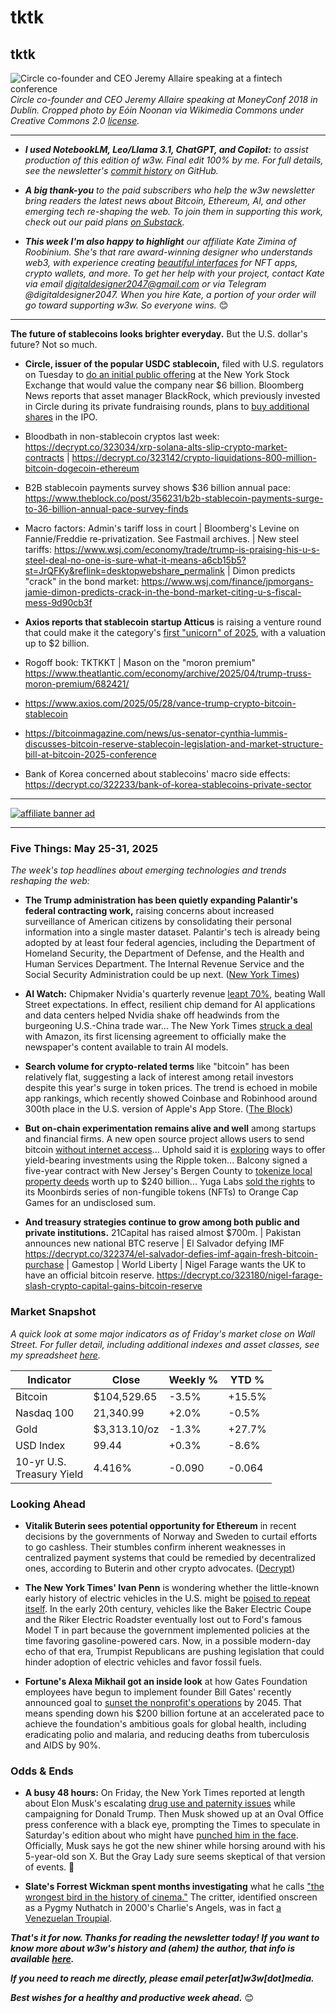<!--

Drafting some news summaries below for articles using following prompt to Brave's in-browser chatbot Leo/Llama 3.1 8B:

I'm thinking of using the news article in this browser tab in my upcoming newsletter, which contains a bulleted list summarizing important tech news each week. Could you please summarize this story in a paragraph of 1-2 sentences, written in a style that I could use for my newsletter? Do not include a headline.

-->

# tktk
## tktk

![Circle co-founder and CEO Jeremy Allaire speaking at a fintech conference](https://w3w.news/img/allaire-wikimedia-1920.jpg)
*Circle co-founder and CEO Jeremy Allaire speaking at MoneyConf 2018 in Dublin. Cropped photo by Eóin Noonan via Wikimedia Commons under Creative Commons 2.0 [license](https://creativecommons.org/licenses/by/2.0/).*

<hr>

- _**I used NotebookLM, Leo/Llama 3.1, ChatGPT, and Copilot:** to assist production of this edition of w3w. Final edit 100% by me. For full details, see the newsletter's [commit history](https://github.com/peteramckay/w3wnewsletter/commits) on GitHub._ <!-- Edit listed AIs as needed before final publication. -->

- _**A big thank-you** to the paid subscribers who help the w3w newsletter bring readers the latest news about Bitcoin, Ethereum, AI, and other emerging tech re-shaping the web. To join them in supporting this work, check out our paid plans [on Substack](https://w3wnews.substack.com/subscribe)._

- _**This week I'm also happy to highlight** our affiliate Kate Zimina of Roobinium. She's that rare award-winning designer who understands web3, with experience creating [beautiful interfaces](https://dribbble.com/roobinium) for NFT apps, crypto wallets, and more. To get her help with your project, contact Kate via email digitaldesigner2047@gmail.com or via Telegram @digitaldesigner2047. When you hire Kate, a portion of your order will go toward supporting w3w. So everyone wins._ 😊

<hr>

**The future of stablecoins looks brighter everyday.** But the U.S. dollar's future? Not so much.

<!-- Transitions. Yadda yadda yadda... -->

- **Circle, issuer of the popular USDC stablecoin,** filed with U.S. regulators on Tuesday to [do an initial public offering](https://www.cnbc.com/2025/05/27/stablecoin-issuer-circle-kicks-off-its-ipo-targeting-a-nearly-6-billion-valuation.html) at the New York Stock Exchange that would value the company near $6 billion. Bloomberg News reports that asset manager BlackRock, which previously invested in Circle during its private fundraising rounds, plans to [buy additional shares](https://www.theblock.co/post/356062/blackrock-plans-to-purchase-approximately-10-of-circles-ipo-shares-bloomberg) in the IPO.

- Bloodbath in non-stablecoin cryptos last week: https://decrypt.co/323034/xrp-solana-alts-slip-crypto-market-contracts | https://decrypt.co/323142/crypto-liquidations-800-million-bitcoin-dogecoin-ethereum

- B2B stablecoin payments survey shows $36 billion annual pace: https://www.theblock.co/post/356231/b2b-stablecoin-payments-surge-to-36-billion-annual-pace-survey-finds

- Macro factors: Admin's tariff loss in court | Bloomberg's Levine on Fannie/Freddie re-privatization. See Fastmail archives. | New steel tariffs: https://www.wsj.com/economy/trade/trump-is-praising-his-u-s-steel-deal-no-one-is-sure-what-it-means-a6cb15b5?st=JrQFKy&reflink=desktopwebshare_permalink | Dimon predicts "crack" in the bond market: https://www.wsj.com/finance/jpmorgans-jamie-dimon-predicts-crack-in-the-bond-market-citing-u-s-fiscal-mess-9d90cb3f

- **Axios reports that stablecoin startup Atticus** is raising a venture round that could make it the category's [first "unicorn" of 2025](https://www.theblock.co/post/356431/stablecoin-startup-atticus-nears-2-billion-valuation-following-raise-led-by-defense-tech-firm-ceo-report), with a valuation up to $2 billion.

- Rogoff book: TKTKKT | Mason on the "moron premium" https://www.theatlantic.com/economy/archive/2025/04/trump-truss-moron-premium/682421/

- https://www.axios.com/2025/05/28/vance-trump-crypto-bitcoin-stablecoin

- https://bitcoinmagazine.com/news/us-senator-cynthia-lummis-discusses-bitcoin-reserve-stablecoin-legislation-and-market-structure-bill-at-bitcoin-2025-conference

- Bank of Korea concerned about stablecoins' macro side effects: https://decrypt.co/322233/bank-of-korea-stablecoins-private-sector

 <hr>

 [![affiliate banner ad](https://w3w.news/img/affiliate-kz-letter.png)](
 https://dribbble.com/roobinium)

 <hr>

### Five Things: May 25-31, 2025

*The week's top headlines about emerging technologies and trends reshaping the web:*

- **The Trump administration has been quietly expanding Palantir's federal contracting work,** raising concerns about increased surveillance of American citizens by consolidating their personal information into a single master dataset. Palantir's tech is already being adopted by at least four federal agencies, including the Department of Homeland Security, the Department of Defense, and the Health and Human Services Department. The Internal Revenue Service and the Social Security Administration could be up next. ([New York Times](https://news.google.com/read/CBMihwFBVV95cUxQY3g5bE9MTENNcFFaVkNkTjFydTlDc1cxcVR2T09ocTBuUDlZbzJNUU04clVDUUFrRnBMSDlRSXhVMlJIT3dNb1JVMkhqUTZHVlk3NjlDVHpibzhNUzViRHFFM3JKSVl0Y2ZZUjd2M1I4bWhEX1BmX29CY3JnTVU1TldGa3dtUVU?hl=en-US&gl=US&ceid=US%3Aen)) <!-- Draft summary by Leo/Llama 3.1 8B -->

- **AI Watch:** Chipmaker Nvidia's quarterly revenue [leapt 70%](https://news.google.com/read/CBMicEFVX3lxTFB5Q3hXNHlfbUlJbnJGRVVwTHlWck9wUTNoLUFhUy1xaXB0eEg3b1E0MjI4Tkthakp6ZHVIRkhnZDJ0NlVtTTMzTHhZeG9MVFJXMU1YM2F6M2N6QnVvT2xubXUyZTZCQ2xsWVJ2dkNDcEg?hl=en-US&gl=US&ceid=US%3Aen), beating Wall Street expectations. In effect, resilient chip demand for AI applications and data centers helped Nvidia shake off headwinds from the burgeoning U.S.-China trade war... The New York Times [struck a deal](https://www.theverge.com/news/676291/new-york-times-ai-deal-amazon) with Amazon, its first licensing agreement to officially make the newspaper's content available to train AI models.

- **Search volume for crypto-related terms** like "bitcoin" has been relatively flat, suggesting a lack of interest among retail investors despite this year's surge in token prices. The trend is echoed in mobile app rankings, which recently showed Coinbase and Robinhood around 300th place in the U.S. version of Apple's App Store. ([The Block](https://www.theblock.co/post/355861/crypto-search-trends-and-app-rankings-show-tepid-engagement-despite-recent-surge))

- **But on-chain experimentation remains alive and well** among startups and financial firms. A new open source project allows users to send bitcoin [without internet access](https://decrypt.co/322192/project-send-bitcoin-without-internet-access)... Uphold said it is [exploring](https://www.theblock.co/post/356434/uphold-teases-xrp-yield-and-relaunching-crypto-debit-card-in-us) ways to offer yield-bearing investments using the Ripple token... Balcony signed a five-year contract with New Jersey's Bergen County to [tokenize local property deeds](https://cointelegraph.com/news/new-jersey-county-tokenize-240-billion-property-deeds) worth up to $240 billion... Yuga Labs [sold the rights](https://decrypt.co/323189/bored-ape-maker-sells-moonbirds-gaming-startup) to its Moonbirds series of non-fungible tokens (NFTs) to Orange Cap Games for an undisclosed sum.

- **And treasury strategies continue to grow among both public and private institutions.** 21Capital has raised almost $700m. <!-- Link TK --> | Pakistan announces new national BTC reserve | El Salvador defying IMF https://decrypt.co/322374/el-salvador-defies-imf-again-fresh-bitcoin-purchase | Gamestop | World Liberty | Nigel Farage wants the UK to have an official bitcoin reserve. https://decrypt.co/323180/nigel-farage-slash-crypto-capital-gains-bitcoin-reserve

<!--

- Online trading platform eToro has added 12 new cryptocurrencies to its U.S. platform, including Cardano, Dogecoin, and XRP, bringing the total number of listed assets to 15. This move comes after a settlement with the SEC and the launch of an IPO roadshow, and is seen as a renewed push by the Israel-based platform to expand its U.S. presence. ([Decrypt](https://decrypt.co/322372/etoro-adds-12-tokens-to-us-platform)) <!-- Draft summaries by Leo/Llama 3.1 8B-->

### Market Snapshot

<!-- Preliminary formatting, data in the table below for now. Update after Friday's close in NY... -->

*A quick look at some major indicators as of Friday's market close on Wall Street. For fuller detail, including additional indexes and asset classes, see my spreadsheet [here](https://docs.google.com/spreadsheets/d/11XuSerOv1DG7vFWAkwoXehOe4G4xDMm6LSNL7SAL4vA/edit?usp=sharing).*

| Indicator     | Close         |  Weekly %     |  YTD %       
| ------------- | ------------- | ------------- | ------------- |
| Bitcoin       | $104,529.65 | -3.5% | +15.5% |
| Nasdaq 100    | 21,340.99 | +2.0% | -0.5% |
| Gold          | $3,313.10/oz | -1.3% | +27.7% |
| USD Index     | 99.44 | +0.3% | -8.6% |
| 10-yr U.S.<br> Treasury Yield | 4.416% | -0.090 | -0.064 |

### Looking Ahead

- **Vitalik Buterin sees potential opportunity for Ethereum** in recent decisions by the governments of Norway and Sweden to curtail efforts to go cashless. Their stumbles confirm inherent weaknesses in centralized payment systems that could be remedied by decentralized ones, according to Buterin and other crypto advocates. ([Decrypt](https://decrypt.co/322398/vitalik-buterin-ethereum-sweden-norway-cashless))

- **The New York Times' Ivan Penn** is wondering whether the little-known early history of electric vehicles in the U.S. might be [poised to repeat itself](https://news.google.com/read/CBMif0FVX3lxTE5Qa2tTMHdhQTJJeklzbTVBZ0xSbkhTenNsOFc5VnlpNEctNjQwVUxxR09ZNlRDUUZhUjZ3blU1d0ZwVkhUU2hoMlZlTHlod2hKYmlZb0VDSG1zQVhScE9aaUc4Ni1QQW1DRnFkOHpoamE4NWR6dVdnVGE3VTJjN0E?hl=en-US&gl=US&ceid=US%3Aen). In the early 20th century, vehicles like the Baker Electric Coupe and the Riker Electric Roadster eventually lost out to Ford's famous Model T in part because the government implemented policies at the time favoring gasoline-powered cars. Now, in a possible modern-day echo of that era, Trumpist Republicans are pushing legislation that could hinder adoption of electric vehicles and favor fossil fuels.

- **Fortune's Alexa Mikhail got an inside look** at how Gates Foundation employees have begun to implement founder Bill Gates' recently announced goal to [sunset the nonprofit's operations](https://fortune.com/2025/05/28/bill-gates-foundation-200-billion-philanthropy-international-aid/?tpcc=NL_Marketing) by 2045. That means spending down his $200 billion fortune at an accelerated pace to achieve the foundation's ambitious goals for global health, including eradicating polio and malaria, and reducing deaths from tuberculosis and AIDS by 90%.

### Odds & Ends

- **A busy 48 hours:** On Friday, the New York Times reported at length about Elon Musk's escalating [drug use and paternity issues](https://news.google.com/read/CBMifkFVX3lxTE1xdl8zVkxlTEpYQXJaZml2TUFtaGlwbnBaQlUyUmlEeDNVR3NKaGtacHNhYUhObEpRLWtPd2xCTVBVaXZXUE84aVFrMnp3Umh6WGJ6UklIQkprdThfX1NhbDhrWlItZkxuMTFDZHYyUkJFdWFaSEF4ZHAzbzFIdw?hl=en-US&gl=US&ceid=US%3Aen) while campaigning for Donald Trump. Then Musk showed up at an Oval Office press conference with a black eye, prompting the Times to speculate in Saturday's edition about who might have [punched him in the face](https://news.google.com/read/CBMie0FVX3lxTE02b0dGZGhFaHZqNHJJWXlEWm9kbXF0dUdDU1N3eEEyTXdvazBxMUZvYzREclczN3ZPQ0J1NG8zMGZlQlBrNjNfNkFqZ095dHlRMDdWYTQxMTE2ckg2QnZNVHk1cVZLbllIc0VlbktJUTBwUk1JV3htMlllZw?hl=en-US&gl=US&ceid=US%3Aen). Officially, Musk says he got the new shiner while horsing around with his 5-year-old son X. But the Gray Lady sure seems skeptical of that version of events. 🤨

- **Slate's Forrest Wickman spent months investigating** what he calls ["the wrongest bird in the history of cinema."](https://x.com/ForrestW/status/1921725033837129751) The critter, identified onscreen as a Pygmy Nuthatch in 2000's Charlie's Angels, was in fact [a Venezuelan Troupial](https://slate.com/culture/2025/05/birds-movies-charlies-angels-2000-pygmy-nuthatch.html).

_**That's it for now. Thanks for reading the newsletter today! If you want to know more about w3w's history and (ahem) the author, that info is available [here](https://w3wnews.substack.com/about).**_

_**If you need to reach me directly, please email peter[at]w3w[dot]media.**_

_**Best wishes for a healthy and productive week ahead.**_ 😊
